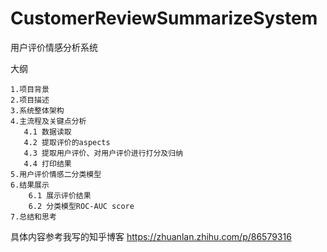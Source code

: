 # CustomerReviewSummarizeSystem
用户评价情感分析系统

大纲

    1.项目背景
    2.项目描述
    3.系统整体架构
    4.主流程及关键点分析
       4.1 数据读取
       4.2 提取评价的aspects
       4.3 提取用户评价、对用户评价进行打分及归纳
       4.4 打印结果
    5.用户评价情感二分类模型
    6.结果展示
        6.1 展示评价结果
        6.2 分类模型ROC-AUC score
    7.总结和思考
    
 具体内容参考我写的知乎博客
https://zhuanlan.zhihu.com/p/86579316
